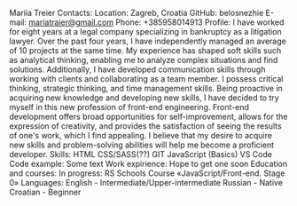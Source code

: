 Mariia Treier
Contacts:
Location: Zagreb, Croatia
GitHub: belosnezhie
E-mail: mariatraier@gmail.com
Phone: +385958014913
Profile: 
I have worked for eight years at a legal company specializing in bankruptcy as a litigation lawyer. Over the past four years, I have independently managed an average of 10 projects at the same time. My experience has shaped soft skills such as analytical thinking, enabling me to analyze complex situations and find solutions. Additionally, I have developed communication skills through working with clients and collaborating as a team member. I possess critical thinking, strategic thinking, and time management skills.
Being proactive in acquiring new knowledge and developing new skills, I have decided to try myself in this new profession of front-end engineering. Front-end development offers broad opportunities for self-improvement, allows for the expression of creativity, and provides the satisfaction of seeing the results of one's work, which I find appealing. I believe that my desire to acquire new skills and problem-solving abilities will help me become a proficient developer.
Skills:
HTML
CSS/SASS(??)
GIT
JavaScript (Basics)
VS Code
Code example:
Some text
Work expirience:
Hope to get one soon
Education and courses:
In progress: RS Schools Course «JavaScript/Front-end. Stage 0»
Languages:
English - Intermediate/Upper-intermediate
Russian - Native
Croatian - Beginner